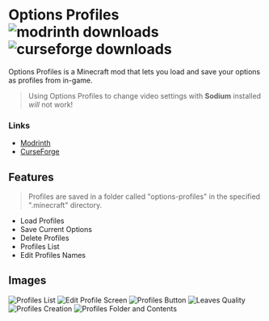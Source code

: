 # Options Profiles ![modrinth downloads](https://img.shields.io/modrinth/dt/DnyS3EEW?color=gree&label=modrinth%20downloads&logo=modrinth) ![curseforge downloads](https://cf.way2muchnoise.eu/full_853719_downloads.svg)
Options Profiles is a Minecraft mod that lets you load and save your options as profiles from in-game.
> Using Options Profiles to change video settings with **Sodium** installed *will* not work!

### Links
  - [Modrinth](https://modrinth.com/mod/options-profiles)
  - [CurseForge](https://curseforge.com/minecraft/mc-mods/options-profiles)

## Features
> Profiles are saved in a folder called "options-profiles" in the specified ".minecraft" directory.
- Load Profiles
- Save Current Options
- Delete Profiles
- Profiles List
- Edit Profiles Names

## Images
![Profiles List](https://raw.githubusercontent.com/AxolotlMaid/options-profiles/fabric-1.19/images/profiles-list.png)
![Edit Profile Screen](https://raw.githubusercontent.com/AxolotlMaid/options-profiles/fabric-1.19/images/edit-profile.png)
![Profiles Button](https://raw.githubusercontent.com/AxolotlMaid/options-profiles/fabric-1.19/images/Profiles%20Menu%20Button.png)
![Leaves Quality](https://raw.githubusercontent.com/AxolotlMaid/options-profiles/fabric-1.19/images/Leaves%20Quality.gif)
![Profiles Creation](https://raw.githubusercontent.com/AxolotlMaid/options-profiles/fabric-1.19/images/Profiles%20Creation.gif)
![Profiles Folder and Contents](https://raw.githubusercontent.com/AxolotlMaid/options-profiles/fabric-1.19/images/Profiles%20Folder%20and%20Contents.png)
